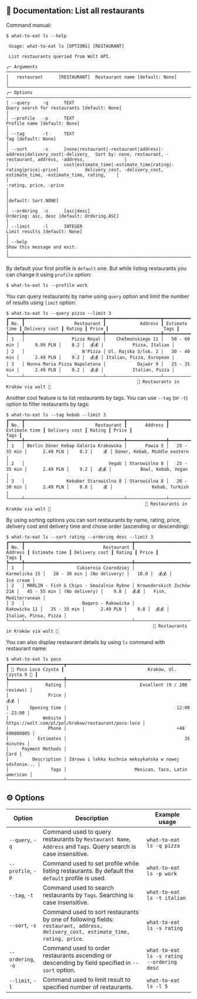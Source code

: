 <h2>📖 Documentation: List all restaurants</h2>

Command manual:

```console
$ what-to-eat ls --help

 Usage: what-to-eat ls [OPTIONS] [RESTAURANT]

 List restaurants queried from Wolt API.

╭─ Arguments ──────────────────────────────────────────────────────────────────────────────────────────────────────────────────────────────────────────────────────────╮
│   restaurant      [RESTAURANT]  Restaurant name [default: None]                                                                                                      │
╰──────────────────────────────────────────────────────────────────────────────────────────────────────────────────────────────────────────────────────────────────────╯
╭─ Options ────────────────────────────────────────────────────────────────────────────────────────────────────────────────────────────────────────────────────────────╮
│ --query     -q      TEXT                                                                    Query search for restaurants [default: None]                             │
│ --profile   -p      TEXT                                                                    Profile name [default: None]                                             │
│ --tag       -t      TEXT                                                                    Tag [default: None]                                                      │
│ --sort      -s      [none|restaurant|-restaurant|address|-address|delivery_cost|-delivery_  Sort by: none, restaurant, -restaurant, address, -address,               │
│                     cost|estimate_time|-estimate_time|rating|-rating|price|-price]          delivery_cost, -delivery_cost, estimate_time, -estimate_time, rating,    │
│                                                                                             -rating, price, -price                                                   │
│                                                                                             [default: Sort.NONE]                                                     │
│ --ordering  -o      [asc|desc]                                                              Ordering: asc, desc [default: Ordering.ASC]                              │
│ --limit     -l      INTEGER                                                                 Limit results [default: None]                                            │
│ --help                                                                                      Show this message and exit.                                              │
╰──────────────────────────────────────────────────────────────────────────────────────────────────────────────────────────────────────────────────────────────────────╯
```

By default your first profile is `default` one. But while listing restaurants you can change it using `profile` option:

```console
$ what-to-eat ls --profile work
```

You can query restaurants by name using `query` option and limit the number of results using `limit` option:

```console
$ what-to-eat ls --query pizza --limit 3
┏━━━━━┳━━━━━━━━━━━━━━━━━━━━━━━━━━━━━━┳━━━━━━━━━━━━━━━━━━━━━┳━━━━━━━━━━━━━━━┳━━━━━━━━━━━━━━━┳━━━━━━━━┳━━━━━━━┳━━━━━━━━━━━━━━━━━━━━━━━━━━┓
┃ No. ┃                   Restaurant ┃             Address ┃ Estimate time ┃ Delivery cost ┃ Rating ┃ Price ┃                     Tags ┃
┡━━━━━╇━━━━━━━━━━━━━━━━━━━━━━━━━━━━━━╇━━━━━━━━━━━━━━━━━━━━━╇━━━━━━━━━━━━━━━╇━━━━━━━━━━━━━━━╇━━━━━━━━╇━━━━━━━╇━━━━━━━━━━━━━━━━━━━━━━━━━━┩
│ 1   │                  Pizza Royal │    Chełmońskiego 11 │   50 - 60 min │      9.99 PLN │    8.2 │  💰💰 │           Pizza, Italian │
│ 2   │                      N'Pizza │ Ul. Rajska 3/lok. 2 │   30 - 40 min │      2.49 PLN │    9.2 │  💰💰 │ Italian, Pizza, European │
│ 3   │ Nonna Maria Pizza Napoletana │            Dajwór 9 │   25 - 35 min │      2.49 PLN │    9.2 │  💰💰 │           Italian, Pizza │
└─────┴──────────────────────────────┴─────────────────────┴───────────────┴───────────────┴────────┴───────┴──────────────────────────┘
                                                  🍿 Restaurants in Kraków via wolt 🍿

```

Another cool feature is to list restaurants by tags. You can use `--tag` (or `-t`) option to filter restaurants by tags:

```console
$ what-to-eat ls --tag kebab --limit 3
┏━━━━━┳━━━━━━━━━━━━━━━━━━━━━━━━━━━━━━━━━━━━━━┳━━━━━━━━━━━━━━━┳━━━━━━━━━━━━━━━┳━━━━━━━━━━━━━━━┳━━━━━━━━┳━━━━━━━┳━━━━━━━━━━━━━━━━━━━━━━━━━━━━━━┓
┃ No. ┃                           Restaurant ┃       Address ┃ Estimate time ┃ Delivery cost ┃ Rating ┃ Price ┃                         Tags ┃
┡━━━━━╇━━━━━━━━━━━━━━━━━━━━━━━━━━━━━━━━━━━━━━╇━━━━━━━━━━━━━━━╇━━━━━━━━━━━━━━━╇━━━━━━━━━━━━━━━╇━━━━━━━━╇━━━━━━━╇━━━━━━━━━━━━━━━━━━━━━━━━━━━━━━┩
│ 1   │ Berlin Döner Kebap Galeria Krakowska │       Pawia 5 │   25 - 35 min │      2.49 PLN │    8.2 │    💰 │ Doner, Kebab, Middle eastern │
│ 2   │                                Vegab │ Starowiślna 8 │   25 - 35 min │      2.49 PLN │    9.2 │  💰💰 │           Bowl, Kebab, Vegan │
│ 3   │                Kebaber Starowiślna 8 │ Starowiślna 8 │   20 - 30 min │      2.49 PLN │    8.8 │    💰 │               Kebab, Turkish │
└─────┴──────────────────────────────────────┴───────────────┴───────────────┴───────────────┴────────┴───────┴──────────────────────────────┘
                                                     🍿 Restaurants in Kraków via wolt 🍿

```

By using sorting options you can sort restaurants by name, rating, price, delivery cost and delivery time and chose order (ascending or descending):

```console
$ what-to-eat ls --sort rating --ordering desc --limit 3
┏━━━━━┳━━━━━━━━━━━━━━━━━━━━━━━━━━━━━━━━━━━━━━━━━┳━━━━━━━━━━━━━━━━━━━━━━━━━━┳━━━━━━━━━━━━━━━┳━━━━━━━━━━━━━━━┳━━━━━━━━┳━━━━━━━┳━━━━━━━━━━━━━━━━━━━━━━━┓
┃ No. ┃                              Restaurant ┃                  Address ┃ Estimate time ┃ Delivery cost ┃ Rating ┃ Price ┃                  Tags ┃
┡━━━━━╇━━━━━━━━━━━━━━━━━━━━━━━━━━━━━━━━━━━━━━━━━╇━━━━━━━━━━━━━━━━━━━━━━━━━━╇━━━━━━━━━━━━━━━╇━━━━━━━━━━━━━━━╇━━━━━━━━╇━━━━━━━╇━━━━━━━━━━━━━━━━━━━━━━━┩
│ 1   │                    Cukiernia Czarodziej │            Karmelicka 15 │   20 - 30 min │ (No delivery) │   10.0 │  💰💰 │             Ice cream │
│ 2   │ MARLIN - Fish & Chips - Smażalnie Rybne │ Krowoderskich Zuchów 21A │   45 - 55 min │ (No delivery) │    9.8 │  💰💰 │   Fish, Mediterranean │
│ 3   │                      Baqaro - Rakowicka │             Rakowicka 11 │   25 - 35 min │      2.49 PLN │    9.8 │  💰💰 │ Italian, Pinsa, Pizza │
└─────┴─────────────────────────────────────────┴──────────────────────────┴───────────────┴───────────────┴────────┴───────┴───────────────────────┘
                                                        🍿 Restaurants in Kraków via wolt 🍿

```

You can also display restaurant details by using `ls` command with restaurant name:

```console
$ what-to-eat ls poco
┏━━━━━━━━━━━━━━━━━━━━━┳━━━━━━━━━━━━━━━━━━━━━━━━━━━━━━━━━━━━━━━━━━━━━━━━━━━━━━━━┓
┃ 🍕 Poco Loco Czysta ┃                                Kraków, Ul. Czysta 9 🍕 ┃
┡━━━━━━━━━━━━━━━━━━━━━╇━━━━━━━━━━━━━━━━━━━━━━━━━━━━━━━━━━━━━━━━━━━━━━━━━━━━━━━━┩
│              Rating │                            Excellent (9 / 200 reviews) │
│               Price │                                                   💰💰 │
│        Opening time │                                          12:00 - 23:00 │
│             Website │    https://wolt.com/pl/pol/krakow/restaurant/poco-loco │
│               Phone │                                          +48 690800805 │
│           Estimates │                                             35 minutes │
│     Payment Methods │                                                   Card │
│         Description │ Zdrowa i lekka kuchnia meksykańska w nowej odsłonie... │
│                Tags │                          Mexican, Taco, Latin american │
└─────────────────────┴────────────────────────────────────────────────────────┘
```

<h2>⚙️ Options </h2>


| Option             | Description                                                                                                                      | Example usage                              |
|--------------------|----------------------------------------------------------------------------------------------------------------------------------|--------------------------------------------|
| `--query`, `-q`    | Command used to query restaurants by `Restaurant Name`, `Address` and `Tags`. Query search is case insensitive.                  | `what-to-eat ls -q pizza`                  |
| `--profile`, `-p`  | Command used to set profile while listing restaurants. By default the `default` profile is used.                                 | `what-to-eat ls -p work`                   |
| `--tag`, `-t`      | Command used to search restaurants by `Tags`. Searching is case insensitive.                                                     | `what-to-eat ls -t italian`                |
| `--sort`, `-s`     | Command used to sort restaurants by one of following fields: `restaurant, address, delivery_cost, estimate_time, rating, price`. | `what-to-eat ls -s rating`                 |
| `--ordering`, `-o` | Command used to order restaurants ascending or descending by field specified in `--sort` option.                                 | `what-to-eat ls -s rating --ordering desc` |
| `--limit`, `-l`    | Command used to limit result to specified number of restaurants.                                                                 | `what-to-eat ls -l 5`                      |
